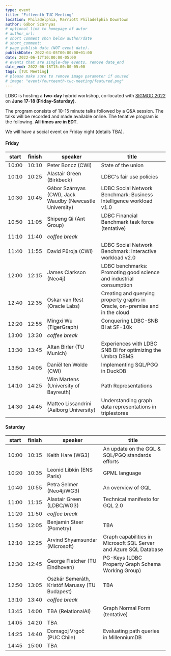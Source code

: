 ```yaml
---
type: event
title: "Fifteenth TUC Meeting"
location: Philadelphia, Marriott Philadelphia Downtown
author: Gábor Szárnyas
# optional link to homepage of autor
# author_url:
# short comment shon below author/date
# short_comment:
# page publish date (NOT event date).
publishDate: 2022-04-05T00:00:00+01:00
date: 2022-06-17T10:00:00-05:00
# events that are single-day events, remove date_end
date_end: 2022-06-18T15:00:00-05:00
tags: [TUC Meeting]
# please make sure to remove image parameter if unused
# image: "event/fourteenth-tuc-meeting/featured.png"
---
```


LDBC is hosting a **two-day** hybrid workshop, co-located with [SIGMOD 2022](https://2022.sigmod.org/venue.shtml) on **June 17-18 (Friday-Saturday)**.

The program consists of 10-15 minute talks followed by a Q&A session. The talks will be recorded and made available online.
The tenative program is the following. **All times are in EDT.**

We will have a social event on Friday night (details TBA).

#### Friday

| start | finish | speaker                                                  | title                                                                        |
|-------|--------|----------------------------------------------------------|------------------------------------------------------------------------------|
| 10:00 | 10:10  | Peter Boncz (CWI)                                        | State of the union                                                           |
| 10:10 | 10:25  | Alastair Green (Birkbeck)                                | LDBC's fair use policies                                                     |
| 10:30 | 10:45  | Gábor Szárnyas (CWI), Jack Waudby (Newcastle University) | LDBC Social Network Benchmark: Business Intelligence workload v1.0           |
| 10:50 | 11:05  | Shipeng Qi (Ant Group)                                   | LDBC Financial Benchmark task force (tentative)                              |
| 11:10 | 11:40  | _coffee break_                                           |                                                                              |
| 11:40 | 11:55  | David Püroja (CWI)                                       | LDBC Social Network Benchmark: Interactive workload v2.0                     |
| 12:00 | 12:15  | James Clarkson (Neo4j)                                   | LDBC benchmarks: Promoting good science and industrial consumption           |
| 12:40 | 12:35  | Oskar van Rest (Oracle Labs)                             | Creating and querying property graphs in Oracle, on-premise and in the cloud |
| 12:20 | 12:55  | Mingxi Wu (TigerGraph)                                   | Conquering LDBC-SNB BI at SF-10k                                             |
| 13:00 | 13:30  | _coffee break_                                           |                                                                              |
| 13:30 | 13:45  | Altan Birler (TU Munich)                                 | Experiences with LDBC SNB BI for optimizing the Umbra DBMS                   |
| 13:50 | 14:05  | Daniël ten Wolde (CWI)                                   | Implementing SQL/PGQ in DuckDB                                               |
| 14:10 | 14:25  | Wim Martens (University of Bayreuth)                     | Path Representations                                                         |
| 14:30 | 14:45  | Matteo Lissandrini (Aalborg University)                  | Understanding graph data representations in triplestores                     |

#### Saturday

| start | finish | speaker                                                  | title                                                                        |
|-------|--------|----------------------------------------------------------|------------------------------------------------------------------------------|
| 10:00 | 10:15  | Keith Hare (WG3)                                         | An update on the GQL & SQL/PGQ standards efforts                             |
| 10:20 | 10:35  | Leonid Libkin (ENS Paris)                                | GPML language                                                                |
| 10:40 | 10:55  | Petra Selmer (Neo4j/WG3)                                 | An overview of GQL                                                           |
| 11:00 | 11:15  | Alastair Green (LDBC/WG3)                                | Technical manifesto for GQL 2.0                                              |
| 11:20 | 11:50  | _coffee break_                                           |                                                                              |
| 11:50 | 12:05  | Benjamin Steer (Pometry)                                 | TBA                                                                          |
| 12:10 | 12:25  | Arvind Shyamsundar (Microsoft)                           | Graph capabilities in Microsoft SQL Server and Azure SQL Database            |
| 12:30 | 12:45  | George Fletcher (TU Eindhoven)                           | PG-Keys (LDBC Property Graph Schema Working Group)                           |
| 12:50 | 13:05  | Oszkár Semeráth, Kristóf Marussy (TU Budapest)           | TBA                                                                          |
| 13:10 | 13:40  | _coffee break_                                           |                                                                              |
| 13:45 | 14:00  | TBA (RelationalAI)                                       | Graph Normal Form (tentative)                                                |
| 14:05 | 14:20  | TBA                                                      |                                                                              |
| 14:25 | 14:40  | Domagoj Vrgoč (PUC Chile)                                | Evaluating path queries in MillenniumDB                                      |
| 14:45 | 15:00  | TBA                                                      |                                                                              |
